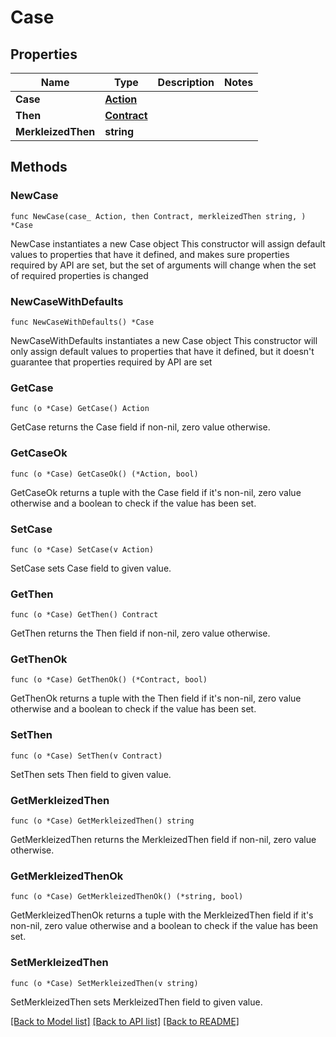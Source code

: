 # Case

## Properties

Name | Type | Description | Notes
------------ | ------------- | ------------- | -------------
**Case** | [**Action**](Action.md) |  | 
**Then** | [**Contract**](Contract.md) |  | 
**MerkleizedThen** | **string** |  | 

## Methods

### NewCase

`func NewCase(case_ Action, then Contract, merkleizedThen string, ) *Case`

NewCase instantiates a new Case object
This constructor will assign default values to properties that have it defined,
and makes sure properties required by API are set, but the set of arguments
will change when the set of required properties is changed

### NewCaseWithDefaults

`func NewCaseWithDefaults() *Case`

NewCaseWithDefaults instantiates a new Case object
This constructor will only assign default values to properties that have it defined,
but it doesn't guarantee that properties required by API are set

### GetCase

`func (o *Case) GetCase() Action`

GetCase returns the Case field if non-nil, zero value otherwise.

### GetCaseOk

`func (o *Case) GetCaseOk() (*Action, bool)`

GetCaseOk returns a tuple with the Case field if it's non-nil, zero value otherwise
and a boolean to check if the value has been set.

### SetCase

`func (o *Case) SetCase(v Action)`

SetCase sets Case field to given value.


### GetThen

`func (o *Case) GetThen() Contract`

GetThen returns the Then field if non-nil, zero value otherwise.

### GetThenOk

`func (o *Case) GetThenOk() (*Contract, bool)`

GetThenOk returns a tuple with the Then field if it's non-nil, zero value otherwise
and a boolean to check if the value has been set.

### SetThen

`func (o *Case) SetThen(v Contract)`

SetThen sets Then field to given value.


### GetMerkleizedThen

`func (o *Case) GetMerkleizedThen() string`

GetMerkleizedThen returns the MerkleizedThen field if non-nil, zero value otherwise.

### GetMerkleizedThenOk

`func (o *Case) GetMerkleizedThenOk() (*string, bool)`

GetMerkleizedThenOk returns a tuple with the MerkleizedThen field if it's non-nil, zero value otherwise
and a boolean to check if the value has been set.

### SetMerkleizedThen

`func (o *Case) SetMerkleizedThen(v string)`

SetMerkleizedThen sets MerkleizedThen field to given value.



[[Back to Model list]](../README.md#documentation-for-models) [[Back to API list]](../README.md#documentation-for-api-endpoints) [[Back to README]](../README.md)



